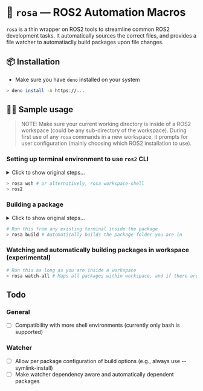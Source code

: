 # 🌹 `rosa` — ROS2 Automation Macros
`rosa` is a thin wrapper on ROS2 tools to streamline common ROS2 development tasks. It automatically sources the correct files, and provides a file watcher to automatiaclly build packages upon file changes.
## 📦 Installation
- Make sure you have `deno` installed on your system
```bash
> deno install -A https://...
```
## 👨‍💻 Sample usage
> NOTE: Make sure your current working directory is inside of a ROS2 workspace (could be any sub-directory of the workspace). During first use of any `rosa` commands in a new workspace, it prompts for user configuration (mainly choosing which ROS2 installation to use).

### Setting up terminal environment to use `ros2` CLI
<details>
  <summary>Click to show original steps...</summary>
  
  ```bash
  > source /opt/ros/<distribution>/setup.sh
  > source ../../install/setup.sh
  > ros2
  ```
</details>

```bash
> rosa wsh # or alternatively, rosa workspace-shell
> ros2
```

### Building a package
<details>
  <summary>Click to show original steps...</summary>
  
  ```bash
  # Open a new terminal
  > source /opt/ros/<distribution>/setup.sh
  > cd ../../ # (cd'ing to workspace root)
  > colcon build --packages-select <package name>
  ```
</details>

```bash
# Run this from any existing terminal inside the package
> rosa build # Automatically builds the package folder you are in
```

### Watching and automatically building packages in workspace (experimental)
```bash
# Run this as long as you are inside a workspace
> rosa watch-all # Maps all packages within workspace, and if there are any files changes, the package is rebuilt.
```
## Todo
### General
- [ ] Compatibility with more shell environments (currently only bash is supported)
### Watcher
- [ ] Allow per package configuration of build options (e.g., always use --symlink-install)
- [ ] Make watcher dependency aware and automatically dependent packages
